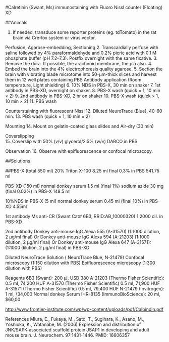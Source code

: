 #Calretinin (Swant, Ms) immunostaining with Fluoro Nissl counter
(Floating) XD

##Animals
1. If needed, transduce some reporter proteins (eg. tdTomato) in the rat brain via Cre-lox system or virus vector.

Perfusion, Agarose-embedding, Sectioning
2. Transcardially perfuse with saline followed by 4% paraformaldehyde and 0.2% picric acid with 0.1 M phosphate buffer (pH 7.2–7.3). Postfix overnight with the same fixative.
3. Remove the dura. If possible, the arachnoid membrane, the pia also.
4. Embed the brain into the 4% electrophoresis quality agarose.
5. Section the brain with vibrating blade microtome into 50-µm-thick slices and harvest them in 12 well plates containing PBS
Antibody application (Room temperature, Light shielding)
6. 10% NDS in PBS-X, 30 min on shaker
7. 1st antibody in PBS-XD, overnight on shaker.
8. PBS-X wash (quick × 1, 10 min × 2)
9. 2nd antibody in PBS-XD, 2 hr on shaker
10. PBS-X wash (quick × 1, 10 min × 2)
11. PBS wash

Counterstaining with fluorescent Nissl
12. Diluted NeuroTrace (Blue), 40-60 min.
13. PBS wash (quick × 1, 10 min × 2)

Mounting
14. Mount on gelatin-coated glass slides and Air-dry (30 min)

 Coverslipping   
15. Coverslip with 50% (v/v) glycerol/2.5% (w/v) DABCO in PBS.

Observation
16. Observe with epifluorescence or confocal microscopy.

 
##Solutions

##PBS-X (total 550 ml)
	20% Triton X-100		8.25 ml	final 0.3%
		in PBS 541.75 ml

PBS-XD (150 ml)
	normal donkey serum		1.5 ml		(final 1%)
	sodium azide			30 mg		(final 0.02%)
		in PBS-X 148.5 ml

10%NDS in PBS-X (5 ml)
	normal donkey serum		0.45 ml		(final 10%)
		in PBS-XD 4.55ml

1st antibody
	Ms anti-CR (Swant Cat# 6B3, RRID:AB_10000320) 1:2000 dil.
									in PBS-XD

2nd antibody
	Donkey anti-mouse IgG Alexa 555 (A-31570) (1:1000 dilution, 2 µg/ml final)
	Or
	Donkey anti-mouse IgG Alexa 594 (A-21203) (1:1000 dilution, 2 µg/ml final)
	Or
		Donkey anti-mouse IgG Alexa 647 (A-31571): (1:1000 dilution, 2 µg/ml final)
								in PBS-XD

Diluted NeuroTrace Solution (	NeuroTrace Blue, N-21479)
	Confocal microscopy (1:150 dilution with PBS)
	Epifluorescence microscopy (1:300 dilution with PBS)
	
Reagents
	6B3 (Swant): 200 µl, USD 380
		A-21203 (Thermo Fisher Scientific): 0.5 ml, 74,200 HUF
		A-31570 (Thermo Fisher Scientific) 0.5 ml, 71,900 HUF
		A-31571 (Thermo Fisher Scientific) 0.5 ml, 79,400 HUF
	N-21479 (Invitrogen): 1 ml, \34,000
	Normal donkey Serum IHR-8135 (ImmunoBioScience): 20 ml, $60,00

http://www.frontier-institute.com/wp/wp-content/uploads/pdf/Calbindin.pdf

References
Miura, E., Fukaya, M., Sato, T., Sugihara, K., Asano, M., Yoshioka, K., Watanabe, M. (2006) Expression and distribution of JNK/SAPK-associated scaffold protein JSAP1 in developing and adult mouse brain. J. Neurochem. 97:1431-1446. PMID: 16606357
